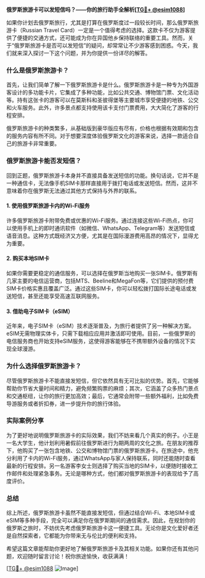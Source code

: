 **俄罗斯旅游卡可以发短信吗？——你的旅行助手全解析[[TG💪+ @esim1088](https://t.me/s/esim1088)]**

如果你计划去俄罗斯旅行，尤其是打算在俄罗斯度过一段较长时间，那么俄罗斯旅游卡（Russian Travel Card）一定是一个值得考虑的选择。这款卡不仅为游客提供了便捷的交通方式，还可能成为你在异国他乡保持联络的重要工具。然而，关于“俄罗斯旅游卡是否可以发短信”的疑问，却常常让不少游客感到困惑。今天，我们就来深入探讨一下这个问题，并为你提供一份详尽的解答。

### 什么是俄罗斯旅游卡？

首先，让我们简单了解一下俄罗斯旅游卡是什么。俄罗斯旅游卡是一种专为外国游客设计的多功能卡片，它集成了多种功能，比如公共交通、博物馆门票、文化活动等。持有这张卡的游客可以在莫斯科和圣彼得堡等主要城市享受便捷的地铁、公交和火车服务。此外，许多景点都支持使用该卡支付门票费用，大大简化了游客的行程安排。

俄罗斯旅游卡的种类繁多，从基础版到豪华版应有尽有，价格也根据有效期和包含的服务内容有所不同。对于想要深度体验俄罗斯文化的游客来说，选择一款适合自己的旅游卡非常重要。

### 俄罗斯旅游卡能否发短信？

回到正题，俄罗斯旅游卡本身并不直接具备发送短信的功能。换句话说，它并不是一种通信卡，无法像手机SIM卡那样直接用于拨打电话或发送短信。然而，这并不意味着你在俄罗斯无法通过其他方式保持与外界的联系。

#### 1. 使用俄罗斯旅游卡内的Wi-Fi服务

许多俄罗斯旅游卡附带免费或优惠的Wi-Fi服务。通过连接这些Wi-Fi热点，你可以使用手机上的即时通讯软件（如微信、WhatsApp、Telegram等）发送短信或语音消息。这种方式既经济又方便，尤其是在国际漫游费用高昂的情况下，显得尤为重要。

#### 2. 购买本地SIM卡

如果你需要更稳定的通信服务，可以选择在俄罗斯当地购买一张SIM卡。俄罗斯有几家主要的电信运营商，包括MTS、Beeline和MegaFon等，它们提供的预付费SIM卡价格实惠且覆盖广泛。通过这些SIM卡，你可以轻松拨打国际长途电话或发送短信，甚至还能享受高速互联网服务。

#### 3. 借助电子SIM卡（eSIM）

近年来，电子SIM卡（eSIM）技术逐渐普及，为旅行者提供了另一种解决方案。eSIM无需物理实体卡，只需下载相应应用并激活即可使用。目前，一些俄罗斯的电信服务商也开始支持eSIM服务，这使得游客能够在不携带额外设备的情况下实现全球漫游。

### 为什么选择俄罗斯旅游卡？

尽管俄罗斯旅游卡不能直接发短信，但它依然具有无可比拟的优势。首先，它能够帮助你节省大量时间和精力，避免频繁购票的麻烦；其次，它涵盖了众多热门景点和交通枢纽，让你的旅行更加高效；最后，它通常会附带一些额外福利，比如免费导游服务或者折扣券，进一步提升你的旅行体验。

### 实际案例分享

为了更好地说明俄罗斯旅游卡的实际效果，我们不妨来看几个真实的例子。小王是一名大学生，他计划利用暑假前往俄罗斯进行为期两周的文化之旅。在朋友的推荐下，他购买了一张包含地铁、公交和博物馆门票的俄罗斯旅游卡。在旅途中，他充分利用了卡内的Wi-Fi服务，通过WhatsApp与家人保持联系，同时还能随时查看最新的行程安排。另一名游客李女士则选择了购买当地的SIM卡，以便随时接收工作邮件和处理紧急事务。无论是哪种方式，他们都对俄罗斯旅游卡的表现给予了高度评价。

### 总结

综上所述，俄罗斯旅游卡虽然不能直接发短信，但通过结合Wi-Fi、本地SIM卡或eSIM等多种手段，完全可以满足你在俄罗斯期间的通信需求。因此，在规划你的俄罗斯之旅时，不妨优先考虑俄罗斯旅游卡这一便捷工具。无论你是文化爱好者还是自然探索者，它都能为你带来无与伦比的便利和支持。

希望这篇文章能帮助你更好地了解俄罗斯旅游卡及其相关功能。如果你还有其他问题，欢迎随时留言讨论！祝你旅途愉快，收获满满！

[[TG💪+ @esim1088](https://t.me/s/esim1088) ![Image](https://i.postimg.cc/4NQfJmqS/Snipaste-2025-05-13-00-14-12.png)]